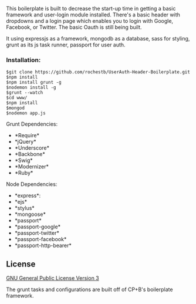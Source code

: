 This boilerplate is built to decrease the start-up time in getting a basic framework and user-login module installed. There's a basic header with dropdowns and a login page which enables you to login with Google, Facebook, or Twitter. The basic Oauth is still being built. 

It using expressjs as a framework, mongodb as a database, sass for styling, grunt as its js task runner, passport for user auth.

<h3>Installation:</h3>

	$git clone https://github.com/rochestb/UserAuth-Header-Boilerplate.git
	$npm install 
	$npm install grunt -g
	$nodemon install -g
	$grunt --watch
	$cd www/
	$npm install
	$mongod 
	$nodemon app.js


Grunt Dependencies:
<ul>
	<li>*Require*</li>
	<li>*jQuery*</li>
	<li>*Underscore*</li>
	<li>*Backbone*</li>
	<li>*Swig*</li>
	<li>*Modernizer*</li>
	<li>*Ruby*</li>
</ul>

Node Dependencies:
<ul>
	<li>*express*:</li>
	<li>*ejs*</li>
	<li>*stylus*</li>
	<li>*mongoose*</li>
	<li>*passport*</li>
	<li>*passport-google*</li>
	<li>*passport-twitter*</li>
	<li>*passport-facebook*</li>
	<li>*passport-http-bearer*</li>
</ul>


## License
[GNU General Public License Version 3](http://www.gnu.org/licenses/gpl.html)

The grunt tasks and configurations are built off of CP+B's boilerplate framework.


	
	